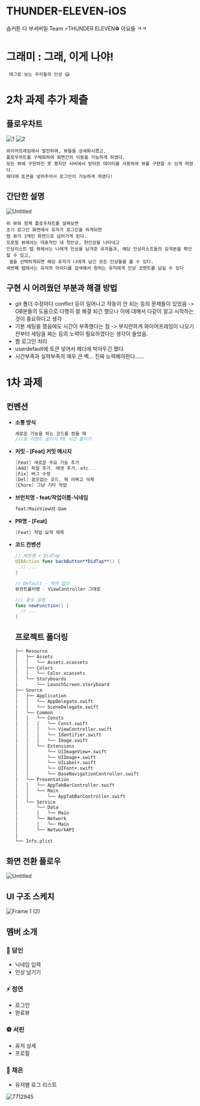 # THUNDER-ELEVEN-iOS
솝커톤 다 부셔버릴 Team ⚡️THUNDER ELEVEN⚽️ 아요들 ㅋㅋ

# 그래미 : 그래, 이게 나야!
```
 태그로 보는 우리들의 인상 😃
```

# 2차 과제 추가 제출
## 플로우차트
![1](https://user-images.githubusercontent.com/109775321/202874987-c8531974-5d7e-464e-9b1f-def1a1d2e6d6.png)
![2](https://user-images.githubusercontent.com/109775321/202874989-5342abdd-4ac6-433d-8662-d5bdcb483152.png)
```
와이어프레임에서 발전하여, 뷰들을 상세화시켰고, 
플로우차트를 구체화하여 화면간의 이동을 가능하게 하였다.
모든 뷰에 구현하진 못 했지만 서버에서 받아온 데이터를 사용하여 뷰를 구현할 수 있게 하였다.
헤더에 토큰을 넣어주어서 로그인이 가능하게 하였다!
```

## 간단한 설명
![Untitled](https://user-images.githubusercontent.com/109775321/202875004-f43ea050-214a-4a0f-b72f-b58e0fa08de3.png)
```
위 뷰와 함께 플로우차트를 살펴보면 
초기 로그인 화면에서 유저가 로그인을 하게되면 
탭 뷰가 3개인 화면으로 넘어가게 된다.
프로필 뷰에서는 대표적인 내 첫인상, 현인상을 나타내고
인상리스트 탭 뷰에서는 나에게 인상을 남겨준 유저들과, 해당 인상리스트들의 요약본을 확인할 수 있고,
 셀을 선택하게되면 해당 유저가 나에게 남긴 모든 인상들을 볼 수 있다.
세번째 탭에서는 유저의 아이디를 검색해서 원하는 유저에게 인상 코멘트를 남길 수 있다
```

## 구현 시 어려웠던 부분과 해결 방법
* git 폴더 수정마다 conflict 등이 일어나고 작동이 안 되는 등의 문제들이 있었음 -> OB분들의 도움으로 다행히 잘 해결 되긴 했으나 이에 대해서 다같이 알고 시작하는 것이 중요하다고 생각
* 기본 세팅을 했음에도 시간이 부족했다는 점 -> 부지런하게 와이어프레임이 나오기 전부터 세팅을 짜는 등의 노력이 필요하겠다는 생각이 들었음.
* 짭 로그인 처리
* userdefault에 토큰 넣어서 헤더에 박아두긴 했다.
* 시간부족과 실력부족의 매우 큰 벽… 진짜 노력해야한다……

# 1차 과제
## 컨벤션

- **소통 방식**
    
    ```swift
    새로운 기능을 하는 코드를 썼을 때
    ///로 커멘트 달아서 PR 시간 줄이기
    ```
    
- **커밋 - [Feat] 커밋 메시지**
    
    ```swift
    [Feat] 새로운 주요 기능 추가
    [Add] 파일 추가, 에셋 추가, etc...
    [Fix] 버그 수정
    [Del] 쓸모없는 코드, 뭐 어쩌고 삭제
    [Chore] 그냥 기타 작업 
    ```
    
- **브런치명 - feat/작업이름-닉네임**
    
    ```swift
    feat/MainViewUI-Dam
    ```
    
- **PR명 - [Feat]**
    
    ```swift
    [Feat] 작업 요약 제목
    ```

- **코드 컨벤션**
  ```swift
  // 버튼명 + DidTap
  @IBAction func backButton**DidTap**() {
    // ...
  }

  // Default - 약어 없이
  뷰컨트롤러명 - ViewController 그대로

  /// 함수 설명
  func newFunction() {
    // ...
  }
  ```
  
  ## 프로젝트 폴더링

  ```bash
  ├── Resource
  │   ├── Assets
  │   │   └── Assets.xcassets
  │   ├── Colors
  │   │   └── Color.xcassets
  │   └── Storyboards
  │       └── LaunchScreen.storyboard
  ├── Source
  │   ├── Application
  │   │   └── AppDelegate.swift
  │   │   └── SceneDelegate.swift
  │   └── Common
  │   │   └── Consts
  │   │   │   └── Const.swift
  │   │   │   └── ViewController.swift
  │   │   │   └── Identifier.swift
  │   │   │   └── Image.swift
  │   │   └── Extensions
  │   │       └── UIImageView+.swift
  │   │       └── UIImage+.swift
  │   │       └── UILabel+.swift
  │   │       └── UIFont+.swift
  │   │       └── BaseNavigationController.swift
  │   └── Presentation
  │   │   └── AppTabBarController.swift
  │   │   └── Main
  │   │       └── AppTabBarController.swift
  │   └── Service
  │       └── Data
  │       │   └── Main
  │       └── Network
  │       │   └── Main
  │       └── NetworkAPI
  │
  └── Info.plist
  ```

## 화면 전환 플로우

![Untitled](https://user-images.githubusercontent.com/75439868/202864459-71a0ea6e-593c-4c2d-a19a-a630717914b7.png)

## UI 구조 스케치
![Frame 1 (2)](https://user-images.githubusercontent.com/109775321/202874870-df89261f-955a-4697-8394-90fa20610831.png)



## 멤버 소개
### 🥊 담인
- 닉네임 입력
- 인상 남기기
### ⚡️ 정연
- 로그인
- 완료뷰

### ⚽️ 서린
- 유저 상세
- 프로필
### 🥅 채은
- 유저별 로그 리스트


![7712945](https://user-images.githubusercontent.com/75439868/202626809-ee310f5f-18fb-4b1d-8d2d-e87c46ca4aa1.jpeg)

